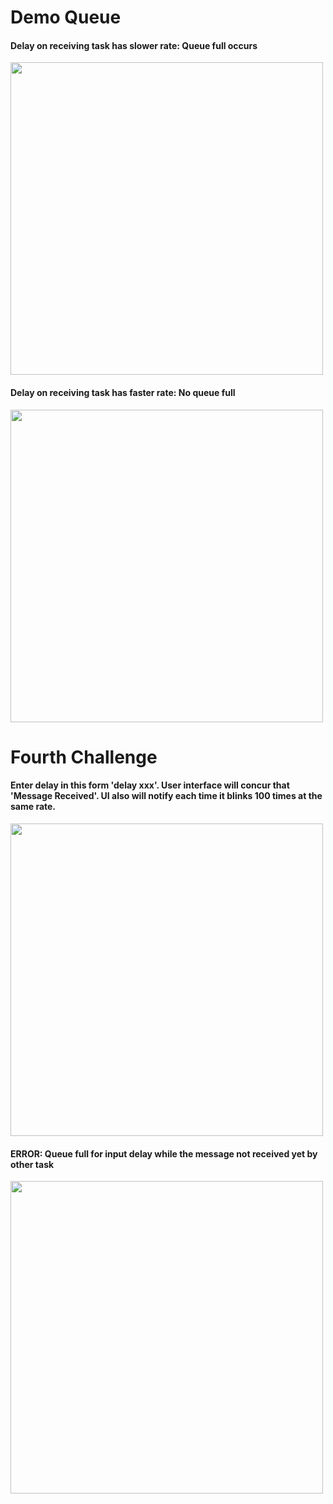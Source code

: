# Demo Queue  
  
#### Delay on receiving task has slower rate: Queue full occurs

<img src="https://user-images.githubusercontent.com/76240694/114626418-4345ef80-9ce6-11eb-9a2d-03ecd6bb5fdd.gif" width="500"> 

#### Delay on receiving task has faster rate: No queue full  

<img src="https://user-images.githubusercontent.com/76240694/114626666-9f107880-9ce6-11eb-9ac3-85cb28e6860b.gif" width="500">

# Fourth Challenge  
  
#### Enter delay in this form 'delay xxx'. User interface will concur that 'Message Received'. UI also will notify each time it blinks 100 times at the same rate.  

<img src="https://user-images.githubusercontent.com/76240694/114631017-64124300-9cee-11eb-8e93-83a3e0687586.gif" width="500">

#### ERROR: Queue full for input delay while the message not received yet by other task  

<img src="https://user-images.githubusercontent.com/76240694/114634882-26b1b380-9cf6-11eb-872a-1a3c7c2cd3fc.gif" width="500"> 

